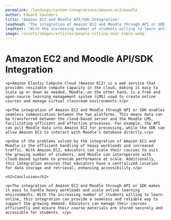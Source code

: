 ```yaml
---
permalink: /landings/system-integrations/amazon-ec2/moodle
author: Edward Saunders
title: "Amazon EC2 and Moodle API/SDK Integration"
leadhead: "The integration of Amazon EC2 and Moodle through API or SDK makes it easy to handle heavy workloads and scale online learning environments"
leadtext: "With the increasing number of students willing to learn online, this integration can provide a seamless and reliable way to support the growing demand. Educators can manage their courses efficiently and ensure their course materials are stored securely and accessible for students."
image: /assets/images/articles/people-sitting-near-table.webp
---
```

<div class="arttext">	<h1>Amazon EC2 and Moodle API/SDK Integration</h1>

	<p>Amazon Elastic Compute Cloud (Amazon EC2) is a web service that provides resizable compute capacity in the cloud, making it easy to scale up or down as needed. Moodle, on the other hand, is a free and open-source learning management system (LMS) used to create online courses and manage virtual classroom environments.</p>

	<p>The integration of Amazon EC2 and Moodle through API or SDK enables seamless communication between the two platforms. This means data can be transferred between the cloud-based server and the Moodle LMS, facilitating efficient and effective processes. For example, the API can pull Moodle data into Amazon EC2 for processing, while the SDK can allow Amazon EC2 to interact with Moodle's database directly.</p>

	<p>One of the problems solved by the integration of Amazon EC2 and Moodle is the efficient handling of heavy workloads and increased traffic. With Amazon EC2, educators can scale their courses to suit the growing number of students, and Moodle can interoperate with cloud-based systems to provide performance at scale. Additionally, this integration ensures that educators have a centralized location for data storage and retrieval, enhancing accessibility.</p>

	<h2>Conclusion</h2>

	<p>The integration of Amazon EC2 and Moodle through API or SDK makes it easy to handle heavy workloads and scale online learning environments. With the increasing number of students willing to learn online, this integration can provide a seamless and reliable way to support the growing demand. Educators can manage their courses efficiently and ensure their course materials are stored securely and accessible for students. </p>
</div>